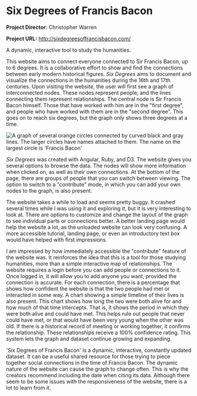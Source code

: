 # Six Degrees of Francis Bacon

**Project Director:** Christopher Warren

**Project URL:** http://sixdegreesoffrancisbacon.com/

A dynamic, interactive tool to study the humanities.


This website aims to connect everyone connected to Sir Francis Bacon, up to 6 degrees. It is a collaborative effort to show and find the connections between early modern historical figures. _Six Degrees_ aims to document and visualize the connections in the humanities during the 16th and 17th centuries. Upon visiting the website, the user will first see a graph of interconnected nodes. These nodes represent people, and the lines connecting them represent relationships. The central node is Sir Francis Bacon himself. Those that have worked with him are in the "first degree", and people who have worked with them are in the "second degree". This goes on to reach six degrees, but the graph only shows three degrees at a time.


![A graph of several orange circles connected by curved black and gray lines. The larger circles have names attached to them. The name on the largest circle is 'Francis Bacon'](https://rittr.github.io/DH-Blog-Rittr/images/bacon-graph.png)

 _Six Degrees_  was created with Angular, Ruby, and D3. The website gives you several options to browse the data. The nodes will show more information when clicked on, as well as their own connections. At the bottom of the page, there are groups of people that you can switch between viewing. The option to switch to a "contribute" mode, in which you can add your own nodes to the graph, is also present.

The website takes a while to load and seems pretty buggy. It crashed several times while I was using it and exploring it, but it is very interesting to look at. There are options to customize and change the layout of the graph to see individual parts or connections better. A better landing page would help the website a lot, as the unloaded website can look very confusing. A more accessible tutorial, landing page, or even an introductory text box would have helped with first impressions.

I am impressed by how immediately accessible the "contribute" feature of the website was. It reinforces the idea that this is a tool for those studying humanities, more than a simple interactive map of relationships. The website requires a login before you can add people or connections to it. Once logged in, it will allow you to add anyone you want, provided the connection is accurate. For each connection, there is a percentage that shows how confident the website is that the two people had met or interacted in some way. A chart showing a simple timeline of their lives is also present. This chart shows how long the two were both alive for and how much of that time intercepts. That is, it shows the period in which they were both alive and could have met. This helps rule out people that never could have met, or that would have been very young when the other was old. If there is a historical record of meeting or working together, it confirms the relationship. These relationships receive a 100% confidence rating. This system lets the graph and dataset continue growing and expanding.


'Six Degrees of Francis Bacon' is a dynamic, interactive, constantly updated dataset. It can be a useful shared resource for those trying to piece together social connections in the time of Francis Bacon. The dynamic nature of the website can cause the graph to change often. This is why the creators recommend including the date when citing its data. Although there seem to be some issues with the responsiveness of the website, there is a lot to learn from it. 



